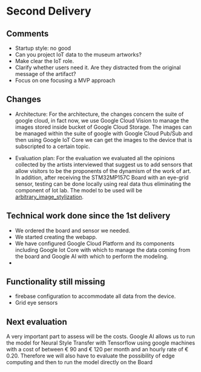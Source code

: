 # Second Delivery

## Comments
- Startup style: no good
- Can you project IoT data to the museum artworks?
- Make clear the IoT role.
- Clarify whether users need it. Are they distracted from the original message of the artifact?
- Focus on one focusing a MVP approach


## Changes
- Architecture: 
For the architecture, the changes concern the suite of google cloud, in fact now, we use Google Cloud Vision to manage the images stored inside bucket of Google Cloud Storage. The images can be managed within the suite of google with Google Cloud Pub/Sub and then using Google IoT Core we can get the images to the device that is subscripted to a certain topic.

- Evaluation plan:
For the evaluation we evaluated all the opinions collected by the artists interviewed that suggest us to add sensors that allow visitors to be the proponents of the dynamism of the work of art. In addition, after receiving the STM32MP157C Board with an eye-grid sensor, testing can be done locally using real data thus eliminating the component of Iot lab.
The model to be used will be [arbitrary_image_stylization](https://github.com/tensorflow/magenta/tree/master/magenta/models/arbitrary_image_stylization).

## Technical work done since the 1st delivery
- We ordered the board and sensor we needed.
- We started creating the webapp.
- We have configured Google Cloud Platform and its components including Google Iot Core with which to manage the data coming from the board and Google AI with which to perform the modeling.
- 


## Functionality still missing
- firebase configuration to accommodate all data from the device.
- Grid eye sensors


## Next evaluation

A very important part to assess will be the costs. Google AI allows us to run the model for Neural Style Transfer with Tensorflow using google machines with a cost of between € 90 and € 120 per month and an hourly rate of € 0.20. Therefore we will also have to evaluate the possibility of edge computing and then to run the model directly on the Board